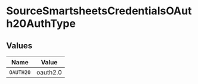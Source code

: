 # SourceSmartsheetsCredentialsOAuth20AuthType


## Values

| Name      | Value     |
| --------- | --------- |
| `OAUTH20` | oauth2.0  |